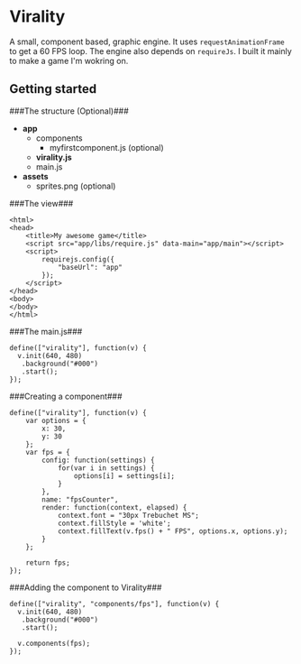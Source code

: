 Virality
========

A small, component based, graphic engine. It uses `requestAnimationFrame` to get a 60 FPS loop. The engine also depends on `requireJs`. I built it mainly to make a game I'm wokring on.

Getting started
---------------

###The structure (Optional)###

- __app__
  - components
      - myfirstcomponent.js (optional)
  - __virality.js__
  - main.js
- __assets__
  - sprites.png (optional)

###The view###

    <html>
    <head>
        <title>My awesome game</title>
        <script src="app/libs/require.js" data-main="app/main"></script>
        <script>
            requirejs.config({
                "baseUrl": "app"
            });
        </script>
    </head>
    <body>
    </body>
    </html>
    
###The main.js###

    define(["virality"], function(v) {
      v.init(640, 480)
       .background("#000")
       .start();
    });
    
###Creating a component###

    define(["virality"], function(v) {
        var options = {
            x: 30,
            y: 30
        };
        var fps = {
            config: function(settings) {
                for(var i in settings) {
                    options[i] = settings[i];
                }
            },
            name: "fpsCounter",
            render: function(context, elapsed) {
                context.font = "30px Trebuchet MS";
                context.fillStyle = 'white';
                context.fillText(v.fps() + " FPS", options.x, options.y);
            }
        };
        
        return fps;
    });

###Adding the component to Virality###

    define(["virality", "components/fps"], function(v) {
      v.init(640, 480)
       .background("#000")
       .start();
      
      v.components(fps);
    });
